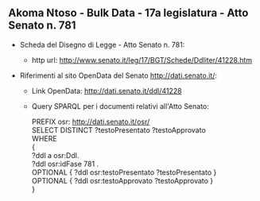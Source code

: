 ## Akoma Ntoso - Bulk Data - 17a legislatura - Atto Senato n. 781 ##

* Scheda del Disegno di Legge - Atto Senato n. 781:
	* http url: http://www.senato.it/leg/17/BGT/Schede/Ddliter/41228.htm

* Riferimenti al sito OpenData del Senato http://dati.senato.it/:
	* Link OpenData: http://dati.senato.it/ddl/41228
	* Query SPARQL per i documenti relativi all'Atto Senato:

        PREFIX osr: <http://dati.senato.it/osr/>  
		SELECT DISTINCT ?testoPresentato ?testoApprovato  
		WHERE  
		{  
		    ?ddl a osr:Ddl.  
		    ?ddl osr:idFase 781 .  
		    OPTIONAL { ?ddl osr:testoPresentato ?testoPresentato }  
		    OPTIONAL { ?ddl osr:testoApprovato ?testoApprovato }  
		}
		